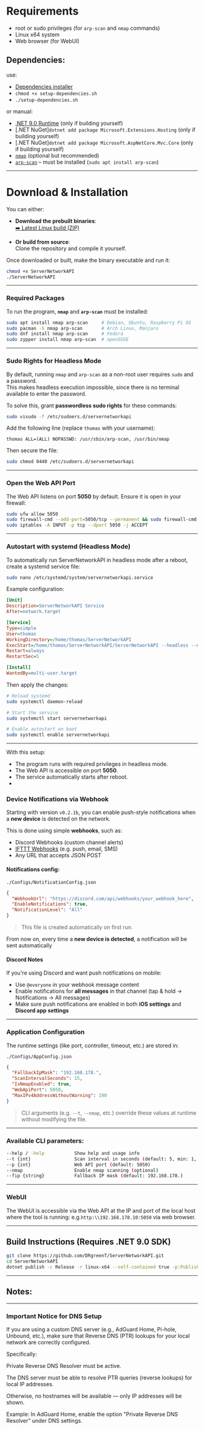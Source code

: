 ﻿# Requirements

- root or sudo privileges (for `arp-scan` and `nmap` commands)
- Linux x64 system
- Web browser (for WebUI)

## Dependencies:

use: 
- [Dependencies installer](./BuildAndDeployTools/setup_dependencies.sh)
- ```chmod +x setup-dependencies.sh```
- ```./setup-dependencies.sh```

or manual:
- [.NET 9.0 Runtime](https://dotnet.microsoft.com/en-us/download/dotnet/9.0) (only if building yourself)
- [.NET NuGet]```dotnet add package Microsoft.Extensions.Hosting``` (only if building yourself)
- [.NET NuGet]```dotnet add package Microsoft.AspNetCore.Mvc.Core``` (only if building yourself)
- [`nmap`](https://nmap.org/) (optional but recommended)
- [`arp-scan`](https://linux.die.net/man/1/arp-scan) – must be installed (`sudo apt install arp-scan`)

---

# Download & Installation

You can either:

- **Download the prebuilt binaries**:  
  [➡️ Latest Linux build (ZIP)](https://github.com/DRgreenT/ServerNetworkAPI/blob/main/publish/linux.zip)

- **Or build from source**:  
  Clone the repository and compile it yourself.

Once downloaded or built, make the binary executable and run it:

```bash
chmod +x ServerNetworkAPI
./ServerNetworkAPI
```

---

### Required Packages

To run the program, **`nmap`** and **`arp-scan`** must be installed:

```bash
sudo apt install nmap arp-scan     # Debian, Ubuntu, Raspberry Pi OS
sudo pacman -S nmap arp-scan       # Arch Linux, Manjaro
sudo dnf install nmap arp-scan     # Fedora
sudo zypper install nmap arp-scan  # openSUSE
```

---

### Sudo Rights for Headless Mode

By default, running `nmap` and `arp-scan` as a non-root user requires `sudo` and a password.  
This makes headless execution impossible, since there is no terminal available to enter the password.  

To solve this, grant **passwordless sudo rights** for these commands:  

```bash
sudo visudo -f /etc/sudoers.d/servernetworkapi
```

Add the following line (replace `thomas` with your username):

```
thomas ALL=(ALL) NOPASSWD: /usr/sbin/arp-scan, /usr/bin/nmap
```

Then secure the file:

```bash
sudo chmod 0440 /etc/sudoers.d/servernetworkapi
```

---

### Open the Web API Port

The Web API listens on port **5050** by default. Ensure it is open in your firewall:

```bash
sudo ufw allow 5050                                                        # Debian/Ubuntu with UFW
sudo firewall-cmd --add-port=5050/tcp --permanent && sudo firewall-cmd --reload  # Fedora/CentOS
sudo iptables -A INPUT -p tcp --dport 5050 -j ACCEPT                        # Generic fallback
```

---

### Autostart with systemd (Headless Mode)

To automatically run ServerNetworkAPI in headless mode after a reboot, create a systemd service file:

```bash
sudo nano /etc/systemd/system/servernetworkapi.service
```

Example configuration:

```ini
[Unit]
Description=ServerNetworkAPI Service
After=network.target

[Service]
Type=simple
User=thomas
WorkingDirectory=/home/thomas/ServerNetworkAPI
ExecStart=/home/thomas/ServerNetworkAPI/ServerNetworkAPI --headless --nmap
Restart=always
RestartSec=5

[Install]
WantedBy=multi-user.target
```

Then apply the changes:

```bash
# Reload systemd
sudo systemctl daemon-reload 

# Start the service
sudo systemctl start servernetworkapi

# Enable autostart on boot
sudo systemctl enable servernetworkapi
```

---

With this setup:  
- The program runs with required privileges in headless mode.  
- The Web API is accessible on port **5050**.  
- The service automatically starts after reboot.  
- 
### Device Notifications via Webhook

Starting with version `v0.2.1b`, you can enable push-style notifications when a **new device** is detected on the network.

This is done using simple **webhooks**, such as:

- Discord Webhooks (custom channel alerts)
- [IFTTT Webhooks](https://ifttt.com/maker_webhooks) (e.g. push, email, SMS)
- Any URL that accepts JSON POST

#### Notifications config:

```
./Configs/NotificationConfig.json
```

```json
{
  "WebhookUrl": "https://discord.com/api/webhooks/your_webhook_here",
  "EnableNotifications": true,
  "NotificationLevel": "All"
}
```

> This file is created automatically on first run.

From now on, every time a **new device is detected**, a notification will be sent automatically 

#### Discord Notes

If you're using Discord and want push notifications on mobile:

- Use `@everyone` in your webhook message content
- Enable notifications for **all messages** in that channel (tap & hold → Notifications → All messages)
- Make sure push notifications are enabled in both **iOS settings** and **Discord app settings**

---

### Application Configuration

The runtime settings (like port, controller, timeout, etc.) are stored in:

```
./Configs/AppConfig.json
```

```json
{
  "FallbackIpMask": "192.168.178.",
  "ScanIntervalSeconds": 15,
  "IsNmapEnabled": true,
  "WebApiPort": 5050,
  "MaxIPv4AddressWithoutWarning": 190
}
```

> CLI arguments (e.g. `--t`, `--nmap`, etc.) override these values at runtime without modifying the file.

---

### Available CLI parameters:

```bash
--help / -help           Show help and usage info
--t {int}                Scan interval in seconds (default: 5, min: 1, max: 3600)
--p {int}                Web API port (default: 5050)
--nmap                   Enable nmap scanning (optional)
--fip {string}           Fallback IP mask (default: 192.168.178.)
```

---
### WebUI

The WebUI is accessible via the Web API at the IP and port of the local host where the tool is running: e.g.`http:\\192.168.178.10:5050` via web browser.

---
## Build Instructions (Requires .NET 9.0 SDK)

```bash
git clone https://github.com/DRgreenT/ServerNetworkAPI.git
cd ServerNetworkAPI
dotnet publish -c Release -r linux-x64 --self-contained true -p:PublishSingleFile=true
```

---

## Notes:

---

### Important Notice for DNS Setup

If you are using a custom DNS server (e.g., AdGuard Home, Pi-hole, Unbound, etc.),
make sure that Reverse DNS (PTR) lookups for your local network are correctly configured.

Specifically:

Private Reverse DNS Resolver must be active.

The DNS server must be able to resolve PTR queries (reverse lookups) for local IP addresses.

Otherwise, no hostnames will be available — only IP addresses will be shown.

Example:
In AdGuard Home, enable the option "Private Reverse DNS Resolver" under DNS settings.